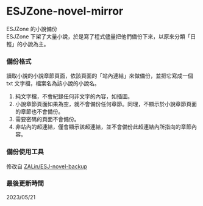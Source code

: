 # ESJZone-novel-mirror
ESJZone 的小說備份  
ESJZone 下架了大量小說，於是寫了程式儘量把他們備份下來，以原來分類「日輕」的小說為主。

### 備份格式
讀取小說的小說章節頁面，依該頁面的「站內連結」來做備份，並把它寫成一個 txt 文字檔，檔案名為該小說的小說名。
1. 純文字檔，不會紀錄任何非文字的內容，如插圖。
2. 小說章節頁面如果為空，就不會備份任何章節。同理，不顯示於小說章節頁面的章節也不會備份。
3. 需要密碼的頁面不會備份。
4. 非站內的超連結，僅會顯示該超連結，並不會備份此超連結內所指向的章節內容。

### 備份使用工具
修改自 [ZALin/ESJ-novel-backup](https://github.com/ZALin/ESJ-novel-backup)

### 最後更新時間
2023/05/21